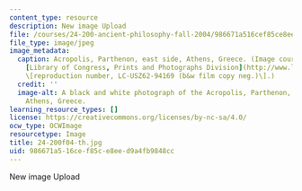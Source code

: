 ```yaml
---
content_type: resource
description: New image Upload
file: /courses/24-200-ancient-philosophy-fall-2004/986671a516cef85ce8eed9a4fb9848cc_24-200f04-th.jpg
file_type: image/jpeg
image_metadata:
  caption: Acropolis, Parthenon, east side, Athens, Greece. (Image courtesy of the
    [Library of Congress, Prints and Photographs Division](http://www.loc.gov/rr/print/)
    \[reproduction number, LC-USZ62-94169 (b&w film copy neg.)\].)
  credit: ''
  image-alt: A black and white photograph of the Acropolis, Parthenon, east side,
    Athens, Greece.
learning_resource_types: []
license: https://creativecommons.org/licenses/by-nc-sa/4.0/
ocw_type: OCWImage
resourcetype: Image
title: 24-200f04-th.jpg
uid: 986671a5-16ce-f85c-e8ee-d9a4fb9848cc
---
```

New image Upload